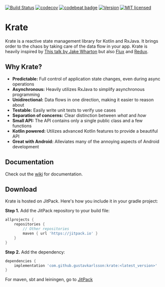 [![Build Status](https://travis-ci.com/gustavkarlsson/krate.svg?branch=master)](https://travis-ci.com/gustavkarlsson/krate)
[![codecov](https://codecov.io/gh/gustavkarlsson/krate/branch/master/graph/badge.svg)](https://codecov.io/gh/gustavkarlsson/krate)
[![codebeat badge](https://codebeat.co/badges/ee4f1e26-fca2-420a-ac9a-e0af088242be)](https://codebeat.co/projects/github-com-gustavkarlsson-krate-master)
[![Version](https://jitpack.io/v/gustavkarlsson/krate.svg)](https://jitpack.io/#gustavkarlsson/krate)
[![MIT licensed](https://img.shields.io/badge/license-MIT-blue.svg)](https://github.com/gustavkarlsson/krate/blob/master/LICENSE.md)

# Krate

Krate is a reactive state management library for Kotlin and RxJava.
It brings order to the chaos by taking care of the data flow in your app.
Krate is heavily inspired by
[This talk by Jake Wharton](https://jakewharton.com/the-state-of-managing-state-with-rxjava/)
but also [Flux](https://facebook.github.io/flux/) and [Redux](https://redux.js.org).


## Why Krate?

- **Predictable:** Full control of application state changes, even during async operations
- **Asynchronous:** Heavily utilizes RxJava to simplify asynchronous programming
- **Unidirectional:** Data flows in one direction, making it easier to reason about
- **Testable:** Easily write unit tests to verify use cases
- **Separation of concerns:** Clear distinction between *what* and *how*
- **Small API:** The API contains only a single public class and a few functions
- **Kotlin powered:** Utilizes advanced Kotlin features to provide a beautiful API
- **Great with Android:** Alleviates many of the annoying aspects of Android development


## Documentation
Check out the [wiki](https://github.com/gustavkarlsson/krate/wiki) for documentation.


## Download

Krate is hosted on JitPack. Here's how you include it in your gradle project:

**Step 1.** Add the JitPack repository to your build file:

```groovy
allprojects {
    repositories {
        // Other repositories
        maven { url 'https://jitpack.io' }
    }
}
```

**Step 2.** Add the dependency:

```groovy
dependencies {
    implementation 'com.github.gustavkarlsson:krate:<latest_version>'
}
```

For maven, sbt and leiningen, go to [JitPack](https://jitpack.io/#gustavkarlsson/krate)
